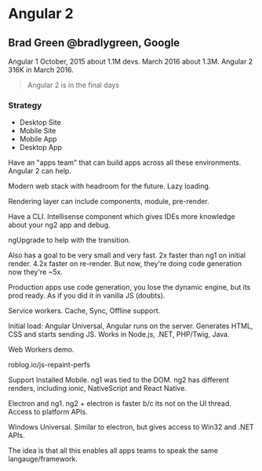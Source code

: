 Angular 2
=========

## Brad Green @bradlygreen, Google

Angular 1 October, 2015 about 1.1M devs. March 2016 about 1.3M. Angular 2 316K in March 2016.

> Angular 2 is in the final days

### Strategy

* Desktop Site
* Mobile Site
* Mobile App
* Desktop App

Have an "apps team" that can build apps across all these environments. Angular 2 can help.

Modern web stack with headroom for the future. Lazy loading.

Rendering layer can include components, module, pre-render.

Have a CLI. Intellisense component which gives IDEs more knowledge about your ng2 app and debug.

ngUpgrade to help with the transition.

Also has a goal to be very small and very fast. 2x faster than ng1 on initial render.
4.2x faster on re-render. But now, they're doing code generation now they're ~5x.

Production apps use code generation, you lose the dynamic engine, but its prod ready.
As if you did it in vanilla JS (doubts).

Service workers. Cache, Sync, Offline support.

Initial load: Angular Universal, Angular runs on the server. Generates HTML, CSS and starts sending JS.
Works in Node.js, .NET, PHP/Twig, Java.

Web Workers demo.

roblog.io/js-repaint-perfs

Support Installed Mobile. ng1 was tied to the DOM. ng2 has different renders, including ionic,
NativeScript and React Native.

Electron and ng1. ng2 + electron is faster b/c its not on the UI thread. Access to platform APIs.

Windows Universal. Similar to electron, but gives access to Win32 and .NET APIs.

The idea is that all this enables all apps teams to speak the same langauge/framework.
